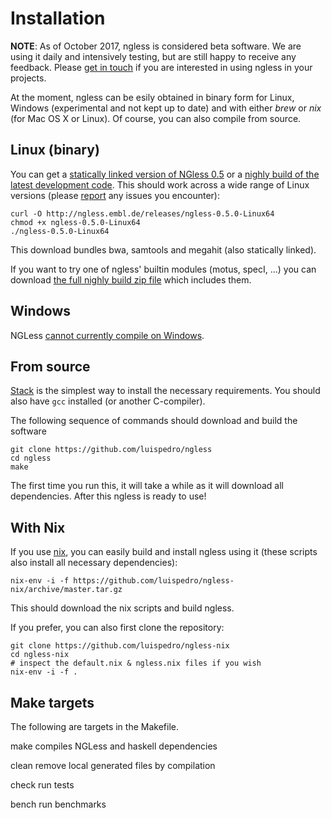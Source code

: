 # Installation

**NOTE**: As of October 2017, ngless is considered beta software. We are using
it daily and intensively testing, but are still happy to receive any feedback.
Please [get in touch](mailto:coelho@embl.de) if you are interested in using
ngless in your projects.

At the moment, ngless can be esily obtained in binary form for Linux, Windows
(experimental and not kept up to date) and with either *brew* or *nix* (for Mac
OS X or Linux). Of course, you can also compile from source.

## Linux (binary)

You can get a [statically linked version of
NGless 0.5](http://ngless.embl.de/releases/ngless-0.5.0-Linux64) or a [nighly build
of the latest development
code](https://gitlab.com/ngless/ngless/builds/artifacts/master/raw/bin/ngless?job=build-and-test-ubuntu).
This should work across a wide range of Linux versions (please
[report](https://github.com/luispedro/ngless/issues) any issues you encounter):

    curl -O http://ngless.embl.de/releases/ngless-0.5.0-Linux64
    chmod +x ngless-0.5.0-Linux64
    ./ngless-0.5.0-Linux64

This download bundles bwa, samtools and megahit (also statically linked).

If you want to try one of ngless' builtin modules (motus, specI, ...) you can
download [the full nighly build zip
file](https://gitlab.com/ngless/ngless/builds/artifacts/master/download?job=build-and-test-ubuntu)
which includes them.


## Windows

NGLess [cannot currently compile on
Windows](https://github.com/luispedro/ngless/issues/39).

<!--

Download and run the [Windows
Installer](http://ngless.embl.de/releases/ngless-0.5.0-Windows.exe)
The result is a command line utility, so you need to run it on the command
line. After running the installer, typing `ngless` on the terminal should work
as the installer will add the right directories to the path variable; you may
have to start a new terminal, though. It should also work under Cygwin (but
Cygwin is **not** a dependency).

The Windows package includes [bwa](http://bio-bwa.sourceforge.net/) and
[samtools](http://www.htslib.org/). The bwa and samtools executables are
available as `ngless-0.5.0-bwa` and `ngless-0.5.0-samtools`, respectively.  It
has been tested on Windows 10, but this has not had as intensitive testing as
the Linux/Mac OS X versions so any [bug
reports](https://github.com/luispedro/ngless/issues) are appreciated.

-->

## From source

[Stack](http://docs.haskellstack.org/en/stable/README.html) is the simplest way
to install the necessary requirements. You should also have `gcc` installed (or
another C-compiler).

The following sequence of commands should download and build the software

    git clone https://github.com/luispedro/ngless
    cd ngless
    make


The first time you run this, it will take a while as it will download all
dependencies. After this ngless is ready to use!

## With Nix

If you use [nix](http://nixos.org), you can easily build and install ngless
using it (these scripts also install all necessary dependencies):

    nix-env -i -f https://github.com/luispedro/ngless-nix/archive/master.tar.gz

This should download the nix scripts and build ngless.

If you prefer, you can also first clone the repository:

    git clone https://github.com/luispedro/ngless-nix
    cd ngless-nix
    # inspect the default.nix & ngless.nix files if you wish
    nix-env -i -f .

## Make targets

The following are targets in the Makefile.

make
    compiles NGLess and haskell dependencies

clean
    remove local generated files by compilation

check
    run tests

bench
    run benchmarks

